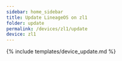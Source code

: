 ```yaml
---
sidebar: home_sidebar
title: Update LineageOS on zl1
folder: update
permalink: /devices/zl1/update
device: zl1
---
```

{% include templates/device_update.md %}
